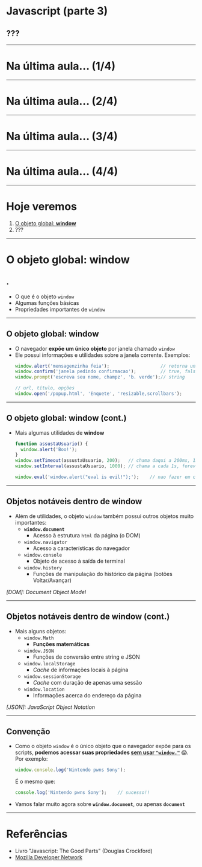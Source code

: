 <!-- {"layout": "title"} -->
# Javascript (parte 3)
## ???

<!--
// objeto window
// alterando estilos (.style)
// inserindo elementos dinamicamente -->

---
<!-- {"layout": "regular"} -->
# Na última aula... (1/4)

---
<!-- {"layout": "regular"} -->
# Na última aula... (2/4)


---
<!-- {"layout": "regular"} -->
# Na última aula... (3/4)


---
<!-- {"layout": "regular"} -->
# Na última aula... (4/4)


---
# Hoje veremos

1. [O objeto global: **window**](#o-objeto-global-window)
1. ???

---
<!-- {"layout": "section-header", "slideHash": "o-objeto-global-window"} -->
# O objeto global: **window**
## .

- O que é o objeto `window`
- Algumas funções básicas
- Propriedades importantes de `window`

<!-- {ul:.content} -->

---
## O objeto global: **window**

- O navegador **expõe um único objeto** por janela chamado `window`
- Ele possui informações e utilidades sobre a janela corrente.
  Exemplos:
  ```js
  window.alert('mensagenzinha feia');                   // retorna undefined
  window.confirm('janela pedindo confirmacao');         // true, false
  window.prompt('escreva seu nome, champz', 'b. verde');// string
  ```
  ```js
  // url, título, opções
  window.open('/popup.html', 'Enquete', 'resizable,scrollbars');
  ```

---
## O objeto global: **window** (cont.)

- Mais algumas utilidades de **window**
  ```js
  function assustaUsuario() {
    window.alert('Boo!');
  }
  window.setTimeout(assustaUsuario, 200);   // chama daqui a 200ms, 1x
  window.setInterval(assustaUsuario, 1000); // chama a cada 1s, forever
  ```
  ```js
  window.eval('window.alert("eval is evil!");');    // nao fazer em casa
  ```

---
## Objetos notáveis dentro de **window**

- Além de utilidades, o objeto `window` também possui outros objetos muito
  importantes:
  - **`window.document`**
    - Acesso à estrutura `html` da página (o DOM)
  - `window.navigator`
    - Acesso a características do navegador
  - `window.console`
    - Objeto de acesso à saída de terminal
  - `window.history`
    - Funções de manipulação do histórico da página (botões Voltar/Avançar)

*[DOM]: Document Object Model*

---
## Objetos notáveis dentro de **window** (cont.)

- Mais alguns objetos:
  - `window.Math`
    - **Funções matemáticas**
  - `window.JSON`
    - Funções de conversão entre string e JSON
  - `window.localStorage`
    - _Cache_ de informações locais à página
  - `window.sessionStorage`
    - _Cache_ com duração de apenas uma sessão
  - `window.location`
    - Informações acerca do endereço da página

*[JSON]: JavaScript Object Notation*

---
## Convenção

- Como o objeto `window` é o único objeto que o navegador expõe para os
  scripts, **podemos acessar suas propriedades <u>sem usar
  `"window."`</u>** :scream:.
  Por exemplo:
  ```js
  window.console.log('Nintendo pwns Sony');
  ```
  É o mesmo que:
  ```js
  console.log('Nintendo pwns Sony');    // sucesso!!
  ```
- Vamos falar muito agora sobre **`window.document`**, ou apenas **`document`**

---
# Referências

- Livro "Javascript: The Good Parts" (Douglas Crockford)
- [Mozilla Developer Network](https://developer.mozilla.org/)
